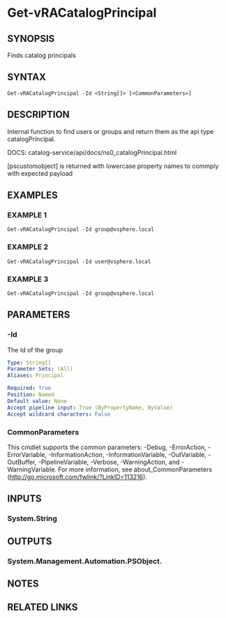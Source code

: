 # Get-vRACatalogPrincipal

## SYNOPSIS
Finds catalog principals

## SYNTAX

```
Get-vRACatalogPrincipal -Id <String[]> [<CommonParameters>]
```

## DESCRIPTION
Internal function to find users or groups and return them as the api type catalogPrincipal.
 

DOCS: catalog-service/api/docs/ns0_catalogPrincipal.html

\[pscustomobject\] is returned with lowercase property names to commply with expected payload

## EXAMPLES

### EXAMPLE 1
```
Get-vRACatalogPrincipal -Id group@vsphere.local
```

### EXAMPLE 2
```
Get-vRACatalogPrincipal -Id user@vsphere.local
```

### EXAMPLE 3
```
Get-vRACatalogPrincipal -Id group@vsphere.local
```

## PARAMETERS

### -Id
The Id of the group

```yaml
Type: String[]
Parameter Sets: (All)
Aliases: Principal

Required: True
Position: Named
Default value: None
Accept pipeline input: True (ByPropertyName, ByValue)
Accept wildcard characters: False
```

### CommonParameters
This cmdlet supports the common parameters: -Debug, -ErrorAction, -ErrorVariable, -InformationAction, -InformationVariable, -OutVariable, -OutBuffer, -PipelineVariable, -Verbose, -WarningAction, and -WarningVariable.
For more information, see about_CommonParameters (http://go.microsoft.com/fwlink/?LinkID=113216).

## INPUTS

### System.String

## OUTPUTS

### System.Management.Automation.PSObject.

## NOTES

## RELATED LINKS

